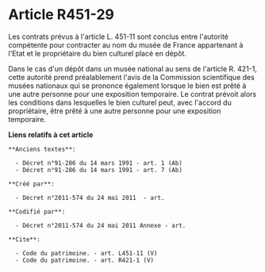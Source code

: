 # Article R451-29

Les contrats prévus à l'article L. 451-11 sont conclus entre l'autorité compétente pour contracter au nom du musée de France
appartenant à l'Etat et le propriétaire du bien culturel placé en dépôt. 

Dans le cas d'un dépôt dans un musée national au sens de l'article R. 421-1, cette autorité prend préalablement l'avis de la
Commission scientifique des musées nationaux qui se prononce également lorsque le bien est prêté à une autre personne pour
une exposition temporaire. Le contrat prévoit alors les conditions dans lesquelles le bien culturel peut, avec l'accord du
propriétaire, être prêté à une autre personne pour une exposition temporaire.

**Liens relatifs à cet article**

	**Anciens textes**:

	  - Décret n°91-286 du 14 mars 1991 - art. 1 (Ab)
	  - Décret n°91-286 du 14 mars 1991 - art. 7 (Ab)

	**Créé par**:

	  - Décret n°2011-574 du 24 mai 2011  - art.

	**Codifié par**:

	  - Décret n°2011-574 du 24 mai 2011 Annexe - art.

	**Cite**:

	  - Code du patrimoine. - art. L451-11 (V)
	  - Code du patrimoine. - art. R421-1 (V)
